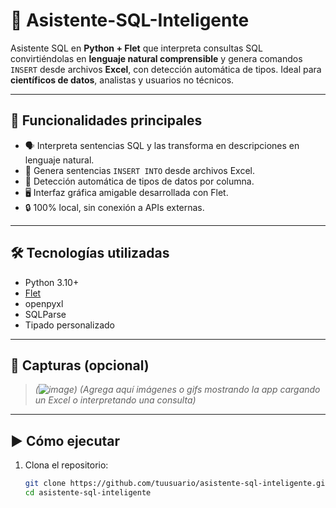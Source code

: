 # 🧠 Asistente-SQL-Inteligente

Asistente SQL en **Python + Flet** que interpreta consultas SQL convirtiéndolas en **lenguaje natural comprensible** y genera comandos `INSERT` desde archivos **Excel**, con detección automática de tipos. Ideal para **científicos de datos**, analistas y usuarios no técnicos.

---

## 🚀 Funcionalidades principales

- 🗣 Interpreta sentencias SQL y las transforma en descripciones en lenguaje natural.
- 📄 Genera sentencias `INSERT INTO` desde archivos Excel.
- 🧠 Detección automática de tipos de datos por columna.
- 🖥 Interfaz gráfica amigable desarrollada con Flet.
- 🔒 100% local, sin conexión a APIs externas.

---

## 🛠 Tecnologías utilizadas

- Python 3.10+
- [Flet](https://flet.dev/)
- openpyxl
- SQLParse
- Tipado personalizado

---

## 📸 Capturas (opcional)

> *(![image](https://github.com/user-attachments/assets/b5ae1ff9-3394-4f11-93b7-5e5295fc0c47))*
> *(Agrega aquí imágenes o gifs mostrando la app cargando un Excel o interpretando una consulta)*

---

## ▶️ Cómo ejecutar

1. Clona el repositorio:
   ```bash
   git clone https://github.com/tuusuario/asistente-sql-inteligente.git
   cd asistente-sql-inteligente
